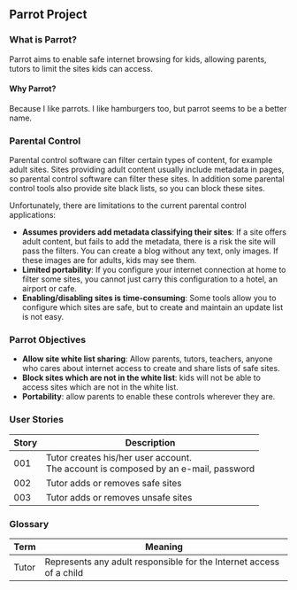## Parrot Project

### What is Parrot?

Parrot aims to enable safe internet browsing for kids, allowing parents, tutors to limit the sites kids can access.

#### Why Parrot?

Because I like parrots. I like hamburgers too, but parrot seems to be a better name.


### Parental Control

Parental control software can filter certain types of content, for example adult sites. Sites providing adult content usually include metadata in pages, so parental control software can filter these sites. In addition some parental control tools also provide site black lists, so you can block these sites.

Unfortunately, there are limitations to the current parental control applications:

- **Assumes providers add metadata classifying their sites**: If a site offers adult content, but fails to add the metadata, there is a risk the site will pass the filters. You can create a blog without any text, only images. If these images are for adults, kids may see them.
- **Limited portability**: If you configure your internet connection at home to filter some sites, you cannot just carry this configuration to a hotel, an airport or cafe.
- **Enabling/disabling sites is time-consuming**: Some tools allow you to configure which sites are safe, but to create and maintain an update list is not easy.



### Parrot Objectives

- **Allow site white list sharing**: Allow parents, tutors, teachers, anyone who cares about internet access to create and share lists of safe sites.
- **Block sites which are not in the white list**: kids will not be able to access sites which are not in the white list.
- **Portability**: allow parents to enable these controls wherever they are.


### User Stories

Story | Description
------------- | ----------------------------------
001 | Tutor creates his/her user account.<br> The account is composed by an e-mail, password
002 | Tutor adds or removes safe sites
003 | Tutor adds or removes unsafe sites


### Glossary

Term | Meaning
------------- | ----------------------------------
Tutor | Represents any adult responsible for the Internet access of a child
